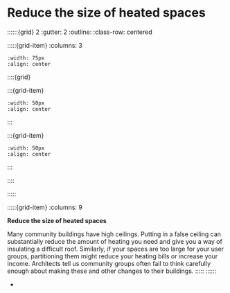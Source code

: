 # Reduce the size of heated spaces
 
::::::{grid} 2
:gutter: 2
:outline: 
:class-row: centered

:::::{grid-item}
:columns: 3
```{image} /images/card-game/step-icons/step_2.svg
:width: 75px
:align: center
```


::::{grid}

:::{grid-item}

```{image} /images/card-game/carbon-icons/carbon_4.svg
:width: 50px
:align: center
```
:::

:::{grid-item}
```{image} /images/card-game/cost-icons/cost_4.svg
:width: 50px
:align: center
```
:::

::::

:::::

:::::{grid-item}
:columns: 9

**Reduce the size of heated spaces**

Many community buildings have high ceilings.  Putting in a false ceiling can substantially reduce the amount of heating you need and give you a way of insulating a difficult roof.   Similarly, if your spaces are too large for your user groups, partitioning them might reduce your heating bills or increase your income.  Architects tell us community groups often fail to think carefully enough about making these and other changes to their buildings.
:::::
::::::
- [](right-size-and-space)


